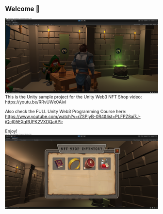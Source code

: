 <h2>Welcome 👋</h2>
<img src="./Images/NftShop.png">
This is the Unity sample project for the Unity Web3 NFT Shop video:
https://youtu.be/RRvUWx0AivI

Also check the FULL Unity Web3 Programming Course here: <br>
https://www.youtube.com/watch?v=rZSPIyB-0R4&list=PLFPZ8ai7J-iQcI05EXqRUPK2VXDQaAPIr

Enjoy!
<img src="./Images/NftShopItems.png">

